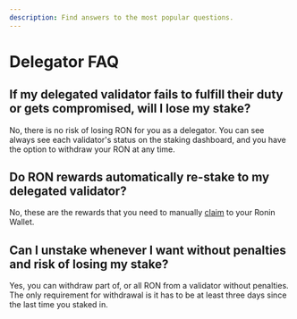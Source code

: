 ```yaml
---
description: Find answers to the most popular questions.
---
```


# Delegator FAQ

## If my delegated validator fails to fulfill their duty or gets compromised, will I lose my stake?
No, there is no risk of losing RON for you as a delegator. You can see always see each validator's status on the staking dashboard, and you have the option to withdraw your RON at any time.

## Do RON rewards automatically re-stake to my delegated validator?
No, these are the rewards that you need to manually [claim](claim-rewards) to your Ronin Wallet.

## Can I unstake whenever I want without penalties and risk of losing my stake?
Yes, you can withdraw part of, or all RON from a validator without penalties. The only requirement for withdrawal is it has to be at least three days since the last time you staked in.